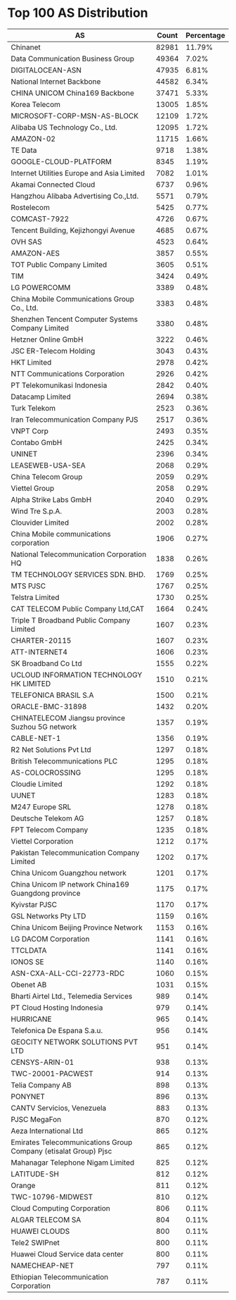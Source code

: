 # Top 100 AS Distribution
| AS | Count | Percentage |
|----|----|----|
| Chinanet | 82981 | 11.79% |
| Data Communication Business Group | 49364 | 7.02% |
| DIGITALOCEAN-ASN | 47935 | 6.81% |
| National Internet Backbone | 44582 | 6.34% |
| CHINA UNICOM China169 Backbone | 37471 | 5.33% |
| Korea Telecom | 13005 | 1.85% |
| MICROSOFT-CORP-MSN-AS-BLOCK | 12109 | 1.72% |
| Alibaba US Technology Co., Ltd. | 12095 | 1.72% |
| AMAZON-02 | 11715 | 1.66% |
| TE Data | 9718 | 1.38% |
| GOOGLE-CLOUD-PLATFORM | 8345 | 1.19% |
| Internet Utilities Europe and Asia Limited | 7082 | 1.01% |
| Akamai Connected Cloud | 6737 | 0.96% |
| Hangzhou Alibaba Advertising Co.,Ltd. | 5571 | 0.79% |
| Rostelecom | 5425 | 0.77% |
| COMCAST-7922 | 4726 | 0.67% |
| Tencent Building, Kejizhongyi Avenue | 4685 | 0.67% |
| OVH SAS | 4523 | 0.64% |
| AMAZON-AES | 3857 | 0.55% |
| TOT Public Company Limited | 3605 | 0.51% |
| TIM | 3424 | 0.49% |
| LG POWERCOMM | 3389 | 0.48% |
| China Mobile Communications Group Co., Ltd. | 3383 | 0.48% |
| Shenzhen Tencent Computer Systems Company Limited | 3380 | 0.48% |
| Hetzner Online GmbH | 3222 | 0.46% |
| JSC ER-Telecom Holding | 3043 | 0.43% |
| HKT Limited | 2978 | 0.42% |
| NTT Communications Corporation | 2926 | 0.42% |
| PT Telekomunikasi Indonesia | 2842 | 0.40% |
| Datacamp Limited | 2694 | 0.38% |
| Turk Telekom | 2523 | 0.36% |
| Iran Telecommunication Company PJS | 2517 | 0.36% |
| VNPT Corp | 2493 | 0.35% |
| Contabo GmbH | 2425 | 0.34% |
| UNINET | 2396 | 0.34% |
| LEASEWEB-USA-SEA | 2068 | 0.29% |
| China Telecom Group | 2059 | 0.29% |
| Viettel Group | 2058 | 0.29% |
| Alpha Strike Labs GmbH | 2040 | 0.29% |
| Wind Tre S.p.A. | 2003 | 0.28% |
| Clouvider Limited | 2002 | 0.28% |
| China Mobile communications corporation | 1906 | 0.27% |
| National Telecommunication Corporation HQ | 1838 | 0.26% |
| TM TECHNOLOGY SERVICES SDN. BHD. | 1769 | 0.25% |
| MTS PJSC | 1767 | 0.25% |
| Telstra Limited | 1730 | 0.25% |
| CAT TELECOM Public Company Ltd,CAT | 1664 | 0.24% |
| Triple T Broadband Public Company Limited | 1607 | 0.23% |
| CHARTER-20115 | 1607 | 0.23% |
| ATT-INTERNET4 | 1606 | 0.23% |
| SK Broadband Co Ltd | 1555 | 0.22% |
| UCLOUD INFORMATION TECHNOLOGY HK LIMITED | 1510 | 0.21% |
| TELEFONICA BRASIL S.A | 1500 | 0.21% |
| ORACLE-BMC-31898 | 1432 | 0.20% |
| CHINATELECOM Jiangsu province Suzhou 5G network | 1357 | 0.19% |
| CABLE-NET-1 | 1356 | 0.19% |
| R2 Net Solutions Pvt Ltd | 1297 | 0.18% |
| British Telecommunications PLC | 1295 | 0.18% |
| AS-COLOCROSSING | 1295 | 0.18% |
| Cloudie Limited | 1292 | 0.18% |
| UUNET | 1283 | 0.18% |
| M247 Europe SRL | 1278 | 0.18% |
| Deutsche Telekom AG | 1257 | 0.18% |
| FPT Telecom Company | 1235 | 0.18% |
| Viettel Corporation | 1212 | 0.17% |
| Pakistan Telecommunication Company Limited | 1202 | 0.17% |
| China Unicom Guangzhou network | 1201 | 0.17% |
| China Unicom IP network China169 Guangdong province | 1175 | 0.17% |
| Kyivstar PJSC | 1170 | 0.17% |
| GSL Networks Pty LTD | 1159 | 0.16% |
| China Unicom Beijing Province Network | 1153 | 0.16% |
| LG DACOM Corporation | 1141 | 0.16% |
| TTCLDATA | 1141 | 0.16% |
| IONOS SE | 1140 | 0.16% |
| ASN-CXA-ALL-CCI-22773-RDC | 1060 | 0.15% |
| Obenet AB | 1031 | 0.15% |
| Bharti Airtel Ltd., Telemedia Services | 989 | 0.14% |
| PT Cloud Hosting Indonesia | 979 | 0.14% |
| HURRICANE | 965 | 0.14% |
| Telefonica De Espana S.a.u. | 956 | 0.14% |
| GEOCITY NETWORK SOLUTIONS PVT LTD | 951 | 0.14% |
| CENSYS-ARIN-01 | 938 | 0.13% |
| TWC-20001-PACWEST | 914 | 0.13% |
| Telia Company AB | 898 | 0.13% |
| PONYNET | 896 | 0.13% |
| CANTV Servicios, Venezuela | 883 | 0.13% |
| PJSC MegaFon | 870 | 0.12% |
| Aeza International Ltd | 865 | 0.12% |
| Emirates Telecommunications Group Company (etisalat Group) Pjsc | 865 | 0.12% |
| Mahanagar Telephone Nigam Limited | 825 | 0.12% |
| LATITUDE-SH | 812 | 0.12% |
| Orange | 811 | 0.12% |
| TWC-10796-MIDWEST | 810 | 0.12% |
| Cloud Computing Corporation | 806 | 0.11% |
| ALGAR TELECOM SA | 804 | 0.11% |
| HUAWEI CLOUDS | 800 | 0.11% |
| Tele2 SWIPnet | 800 | 0.11% |
| Huawei Cloud Service data center | 800 | 0.11% |
| NAMECHEAP-NET | 797 | 0.11% |
| Ethiopian Telecommunication Corporation | 787 | 0.11% |
